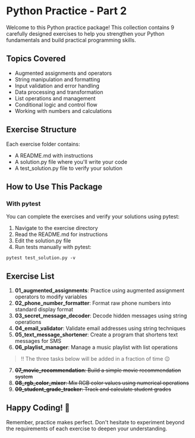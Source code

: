 # Python Practice - Part 2

Welcome to this Python practice package! This collection contains 9 carefully designed exercises to help you strengthen your Python fundamentals and build practical programming skills.

## Topics Covered

* Augmented assignments and operators
* String manipulation and formatting
* Input validation and error handling
* Data processing and transformation
* List operations and management
* Conditional logic and control flow
* Working with numbers and calculations

## Exercise Structure

Each exercise folder contains:
* A README.md with instructions
* A solution.py file where you'll write your code
* A test_solution.py file to verify your solution

## How to Use This Package

### With pytest

You can complete the exercises and verify your solutions using pytest:

1. Navigate to the exercise directory
2. Read the README.md for instructions
3. Edit the solution.py file
4. Run tests manually with pytest:

```
pytest test_solution.py -v
```

## Exercise List

1. **01_augmented_assignments**: Practice using augmented assignment operators to modify variables
2. **02_phone_number_formatter**: Format raw phone numbers into standard display format
3. **03_secret_message_decoder**: Decode hidden messages using string operations
4. **04_email_validator**: Validate email addresses using string techniques
5. **05_text_message_shortener**: Create a program that shortens text messages for SMS
6. **06_playlist_manager**: Manage a music playlist with list operations
  >‼️ The three tasks below will be added in a fraction of time 😉
7. <s>**07_movie_recommendation**: Build a simple movie recommendation system</s>
8. <s>**08_rgb_color_mixer**: Mix RGB color values using numerical operations</s>
9. <s>**09_student_grade_tracker**: Track and calculate student grades</s>

## Happy Coding! 🚀

Remember, practice makes perfect. Don't hesitate to experiment beyond the requirements of each exercise to deepen your understanding.
